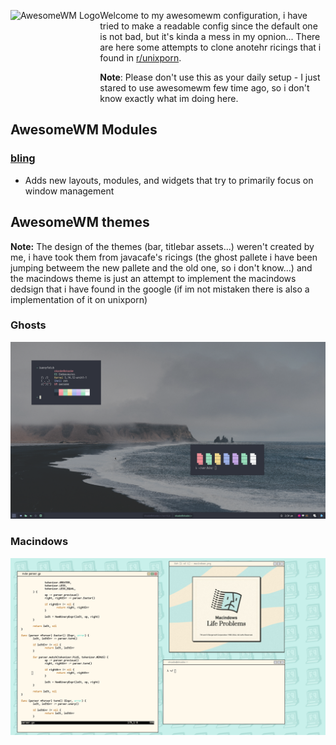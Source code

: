 
<a href="https://awesomewm.org/"><img alt="AwesomeWM Logo" height="160" align = "left" src="https://upload.wikimedia.org/wikipedia/commons/0/07/Awesome_logo.svg"></a>

Welcome to my awesomewm configuration, i have tried to make a readable config since the default one is not bad, but it's kinda a mess in my opnion... There are here some attempts to clone anotehr ricings that i found in <a href="http://reddit.com/r/unixporn">r/unixporn</a>. 

**Note**: Please don't use this as your daily setup - I just stared to use awesomewm few time ago, so i don't know exactly what im doing here.


## AwesomeWM Modules
### [bling](https://github.com/BlingCorp/bling)
- Adds new layouts, modules, and widgets that try to primarily focus on window management

## AwesomeWM themes
**Note:** The design of the themes (bar, titlebar assets...) weren't created by me, i have took them from javacafe's ricings (the ghost pallete i have been jumping betweem the new pallete and the old one, so i don't know...) and the macindows theme is just an attempt to implement the macindows dedsign that i have found in the google (if im not mistaken there is also a implementation of it on unixporn)

### Ghosts
<img src="./assets/screenshot/ghosts.png">

### Macindows
<img src="./assets/screenshot/macindows.png"/>
